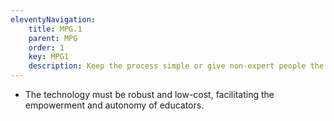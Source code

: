 ```yaml
---
eleventyNavigation:
    title: MPG.1
    parent: MPG
    order: 1
    key: MPG1
    description: Keep the process simple or give non-expert people the tools they need to develop the graphics.
---
```

- The technology must be robust and low-cost, facilitating the empowerment and autonomy of educators.
